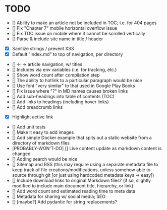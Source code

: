 # TODO

- [] Ability to make an article not be included in TOC; i.e. for 404 pages
- [] Fix "Chapter 7" mobile horizontal overflow issue
- [] Fix TOC issue on mobile where it cannot be scrolled vertically
- [] Parse & include site name in title / header
- [X] Sanitize strings / prevent XSS
- [X] Default "index.md" to top of navigation, per directory
- [] <- -> article navigation, w/ titles
- [] Includes via env variables (i.e. for tracking, etc.)
- [] Show word count after compilation step
- [] The ability to hotlink to a particular paragraph would be nice
- [] Use font "very similar" to that used in Google Play Books
- [] Fix issue where "?" in MD names causes broken links
- [] Add sub-headings into table of contents (TOC)
- [] Add links to headings (including hover links)
- [] Add breadcrumb links
- [X] Highlight active link
- [] Add unit tests
- [] Make it easy to add images
- [] Add simple Docker example that spits out a static website from a directory of markdown files
- [PROBABLY-WON'T-DO] [] Live content update as markdown content is changed
- [] Adding search would be nice
- [] Sitemap and RSS (this may require using a separate metadata file to keep track of file creations/modifications, unless somehow able to source through git [or just using hardcoded metadata keys -> easy])
- [] Include download links to original Markdown files? (if so, slightly modified to include main document title, hierarchy, or link)
- [] Add word count and estimated reading time to meta data
- [] Metadata for sharing w/ social media; SEO
- [] [maybe?] Add pydantic for string replacements?
